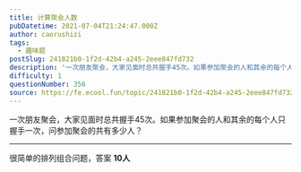 ```yaml
---
title: 计算聚会人数
pubDatetime: 2021-07-04T21:24:47.000Z
author: caorushizi
tags:
  - 趣味题
postSlug: 241821b0-1f2d-42b4-a245-2eee847fd732
description: '一次朋友聚会，大家见面时总共握手45次。如果参加聚会的人和其余的每个人只握手一次，问参加聚会的共有多少人？ 很简单的排列组合问题，答案 10人 '
difficulty: 1
questionNumber: 356
source: https://fe.ecool.fun/topic/241821b0-1f2d-42b4-a245-2eee847fd732
---
```


一次朋友聚会，大家见面时总共握手45次。如果参加聚会的人和其余的每个人只握手一次，问参加聚会的共有多少人？

---

很简单的排列组合问题，答案 **10人**
